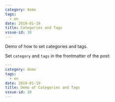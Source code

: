 ```yaml
---
category: demo
tags:
  - en
date: 2019-01-19
title: Categories and Tags
vssue-id: 10
---
```


Demo of how to set categories and tags.

<!-- more -->

Set `category` and `tags` in the frontmatter of the post:

```yaml {highlightLines:['2-4']}
---
category: demo
tags:
  - en
date: 2019-01-19
title: Demo of Categories and Tags
vssue-id: 10
---
```
